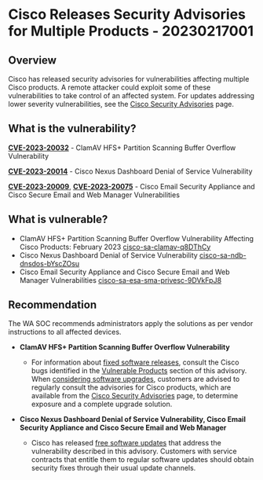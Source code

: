 # Cisco Releases Security Advisories for Multiple Products - 20230217001

## Overview

Cisco has released security advisories for vulnerabilities affecting multiple Cisco products. A remote attacker could exploit some of these vulnerabilities to take control of an affected system. For updates addressing lower severity vulnerabilities, see the [Cisco Security Advisories](https://tools.cisco.com/security/center/publicationListing.x) page.

## What is the vulnerability?
[**CVE-2023-20032**](https://cve.mitre.org/cgi-bin/cvename.cgi?name=CVE-2023-20032) - ClamAV HFS+ Partition Scanning Buffer Overflow Vulnerability

[**CVE-2023-20014**](https://cve.mitre.org/cgi-bin/cvename.cgi?name=CVE-2023-20014) - Cisco Nexus Dashboard Denial of Service Vulnerability

[**CVE-2023-20009**](https://cve.mitre.org/cgi-bin/cvename.cgi?name=CVE-2023-20009), [**CVE-2023-20075**](https://cve.mitre.org/cgi-bin/cvename.cgi?name=CVE-2023-20075) - Cisco Email Security Appliance and Cisco Secure Email and Web Manager Vulnerabilities

 

## What is vulnerable? 

-   ClamAV HFS+ Partition Scanning Buffer Overflow Vulnerability Affecting Cisco Products: February 2023 [cisco-sa-clamav-q8DThCy](https://sec.cloudapps.cisco.com/security/center/content/CiscoSecurityAdvisory/cisco-sa-clamav-q8DThCy)
-   Cisco Nexus Dashboard Denial of Service Vulnerability [cisco-sa-ndb-dnsdos-bYscZOsu](https://sec.cloudapps.cisco.com/security/center/content/CiscoSecurityAdvisory/cisco-sa-ndb-dnsdos-bYscZOsu)
-   Cisco Email Security Appliance and Cisco Secure Email and Web Manager Vulnerabilities [cisco-sa-esa-sma-privesc-9DVkFpJ8](https://sec.cloudapps.cisco.com/security/center/content/CiscoSecurityAdvisory/cisco-sa-esa-sma-privesc-9DVkFpJ8)

## Recommendation
The WA SOC recommends administrators apply the solutions as per vendor instructions to all affected devices.

- **ClamAV HFS+ Partition Scanning Buffer Overflow Vulnerability**
    - For information about [fixed software releases](https://sec.cloudapps.cisco.com/security/center/resources/security_vulnerability_policy.html#fixes), consult the Cisco bugs identified in the [Vulnerable Products](https://sec.cloudapps.cisco.com/security/center/content/CiscoSecurityAdvisory/cisco-sa-clamav-q8DThCy#vp) section of this advisory.
     When [considering software upgrades](https://sec.cloudapps.cisco.com/security/center/resources/security_vulnerability_policy.html#fixes), customers are advised to regularly consult the advisories for Cisco products, which are available from the [Cisco Security Advisories](https://www.cisco.com/go/psirt) page, to determine exposure and a complete upgrade solution.

- **Cisco Nexus Dashboard Denial of Service Vulnerability, Cisco Email Security Appliance and Cisco Secure Email and Web Manager**
    - Cisco has released [free software updates](https://sec.cloudapps.cisco.com/security/center/resources/security_vulnerability_policy.html#ssu) that address the vulnerability described in this advisory. Customers with service contracts that entitle them to regular software updates should obtain security fixes through their usual update channels.

